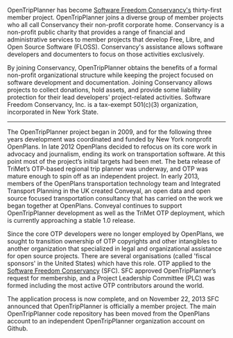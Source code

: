 OpenTripPlanner has become <a href="http://sfconservancy.org/" title="Software Freedom Conservancy">Software Freedom Conservancy's</a> thirty-first member project. OpenTripPlanner joins a diverse group of member projects who all call Conservancy their non-profit corporate home. Conservancy is a non-profit public charity that provides a range of financial and administrative services to member projects that develop Free, Libre, and Open Source Software (FLOSS). Conservancy's assistance allows software developers and documenters to focus on those activities exclusively.

By joining Conservancy, OpenTripPlanner obtains the benefits of a formal non-profit organizational structure while keeping the project focused on software development and documentation. Joining Conservancy allows projects to collect donations, hold assets, and provide some liability protection for their lead developers' project-related activities. Software Freedom Conservancy, Inc. is a tax-exempt 501(c)(3) organization, incorporated in New York State.

<hr>

The OpenTripPlanner project began in 2009, and for the following three years development was coordinated and funded by New York nonprofit OpenPlans. In late 2012 OpenPlans decided to refocus on its core work in advocacy and journalism, ending its work on transportation software. At this point most of the project’s initial targets had been met. The beta release of TriMet’s OTP-based regional trip planner was underway, and OTP was mature enough to spin off as an independent project. In early 2013, members of the OpenPlans transportation technology team and Integrated Transport Planning in the UK created Conveyal, an open data and open source focused transportation consultancy that has carried on the work we began together at OpenPlans. Conveyal continues to support OpenTripPlanner development as well as the TriMet OTP deployment, which is currently approaching a stable 1.0 release.

Since the core OTP developers were no longer employed by OpenPlans, we sought to transition ownership of OTP copyrights and other intangibles to another organization that specialized in legal and organizational assistance for open source projects. There are several organisations (called 'fiscal sponsors' in the United States) which have this role. OTP applied to the <a href="http://sfconservancy.org/" title="Software Freedom Conservancy">Software Freedom Conservancy</a> (SFC). SFC approved OpenTripPlanner’s request for membership, and a Project Leadership Committee (PLC) was formed including the most active OTP contributors around the world.

The application process is now complete, and on November 22, 2013 SFC announced that OpenTripPlanner is officially a member project. The main OpenTripPlanner code repository has been moved from the OpenPlans account to an independent OpenTripPlanner organization account on Github.